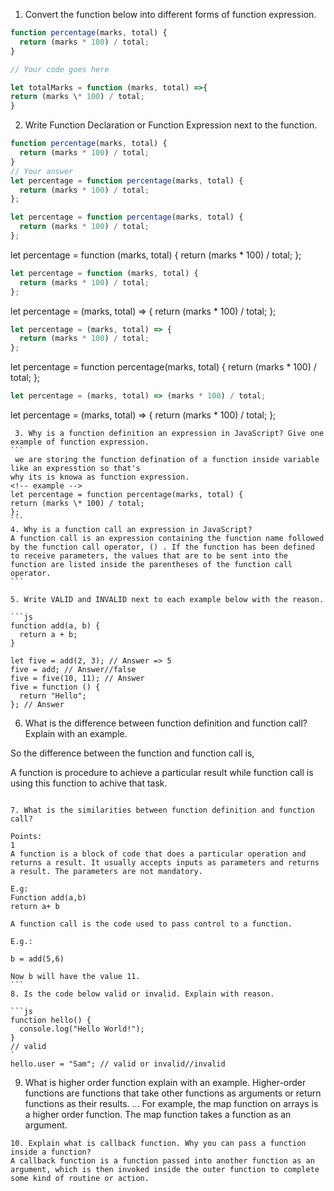 1. Convert the function below into different forms of function expression.

```js
function percentage(marks, total) {
  return (marks * 100) / total;
}

// Your code goes here

let totalMarks = function (marks, total) =>{
return (marks \* 100) / total;
}
```

2. Write Function Declaration or Function Expression next to the function.

```js
function percentage(marks, total) {
  return (marks * 100) / total;
}
// Your answer
let percentage = function percentage(marks, total) {
  return (marks * 100) / total;
};
```

```js
let percentage = function percentage(marks, total) {
  return (marks * 100) / total;
};
```

let percentage = function (marks, total) {
return (marks \* 100) / total;
};

```js
let percentage = function (marks, total) {
  return (marks * 100) / total;
};
```

let percentage = (marks, total) => {
return (marks \* 100) / total;
};

```js
let percentage = (marks, total) => {
  return (marks * 100) / total;
};
```

let percentage = function percentage(marks, total) {
return (marks \* 100) / total;
};

```js
let percentage = (marks, total) => (marks * 100) / total;
```

let percentage = (marks, total) => {
return (marks \* 100) / total;
};

````
 3. Why is a function definition an expression in JavaScript? Give one example of function expression.
```
 we are storing the function defination of a function inside variable like an expresstion so that's
why its is knowa as function expression.
<!-- example -->
let percentage = function percentage(marks, total) {
return (marks \* 100) / total;
};
```
4. Why is a function call an expression in JavaScript?
A function call is an expression containing the function name followed by the function call operator, () . If the function has been defined to receive parameters, the values that are to be sent into the function are listed inside the parentheses of the function call operator.
```

5. Write VALID and INVALID next to each example below with the reason.

```js
function add(a, b) {
  return a + b;
}

let five = add(2, 3); // Answer => 5
five = add; // Answer//false
five = five(10, 11); // Answer
five = function () {
  return "Hello";
}; // Answer
````

6. What is the difference between function definition and function call? Explain with an example.

So the difference between the function and function call is,

A function is procedure to achieve a particular result while function call is using this function to achive that task.

````

7. What is the similarities between function definition and function call?

Points:
1
A function is a block of code that does a particular operation and returns a result. It usually accepts inputs as parameters and returns a result. The parameters are not mandatory.

E.g:
Function add(a,b)
return a+ b

A function call is the code used to pass control to a function.

E.g.:

b = add(5,6)

Now b will have the value 11.
```
8. Is the code below valid or invalid. Explain with reason.

```js
function hello() {
  console.log("Hello World!");
}
// valid
`
hello.user = "Sam"; // valid or invalid//invalid
````

9. What is higher order function explain with an example.
   Higher-order functions are functions that take other functions as arguments or return functions as their results. ... For example, the map function on arrays is a higher order function. The map function takes a function as an argument.

```
10. Explain what is callback function. Why you can pass a function inside a function?
A callback function is a function passed into another function as an argument, which is then invoked inside the outer function to complete some kind of routine or action.
```
